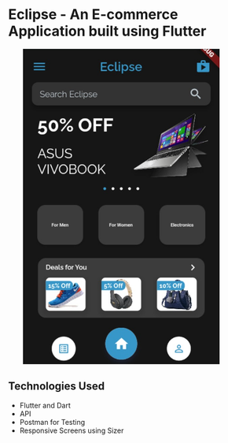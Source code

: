 # Eclipse - An E-commerce Application built using Flutter

<img src="https://github.com/curiouslumber/Eclipse-Ecommerce-App/blob/main/images/uiimage1.jpeg" width="400" hspace="30">

## Technologies Used
- Flutter and Dart
- API
- Postman for Testing
- Responsive Screens using Sizer
